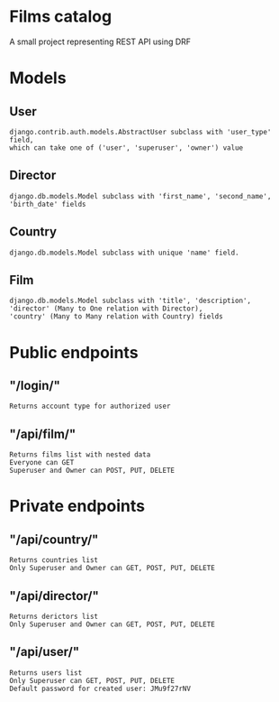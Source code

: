 # Films catalog
A small project representing REST API using DRF
# Models
## User
    django.contrib.auth.models.AbstractUser subclass with 'user_type' field, 
    which can take one of ('user', 'superuser', 'owner') value
## Director
    django.db.models.Model subclass with 'first_name', 'second_name', 'birth_date' fields
## Country
    django.db.models.Model subclass with unique 'name' field.
## Film
    django.db.models.Model subclass with 'title', 'description', 'director' (Many to One relation with Director),
    'country' (Many to Many relation with Country) fields
# Public endpoints
## "/login/" 
    Returns account type for authorized user
## "/api/film/"
    Returns films list with nested data
    Everyone can GET
    Superuser and Owner can POST, PUT, DELETE
# Private endpoints
## "/api/country/" 
    Returns countries list
    Only Superuser and Owner can GET, POST, PUT, DELETE
## "/api/director/"
    Returns derictors list
    Only Superuser and Owner can GET, POST, PUT, DELETE
## "/api/user/"
    Returns users list
    Only Superuser can GET, POST, PUT, DELETE
    Default password for created user: JMu9f27rNV

